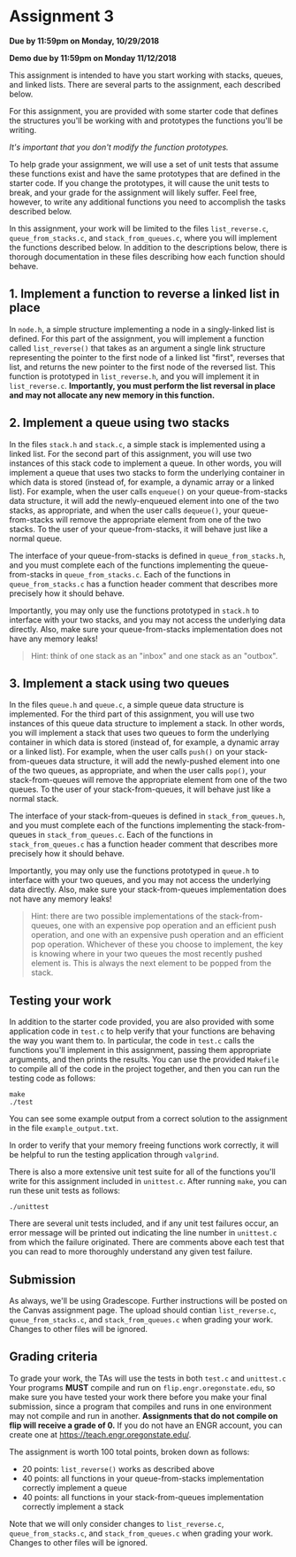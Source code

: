 # Assignment 3
**Due by 11:59pm on Monday, 10/29/2018**

**Demo due by 11:59pm on Monday 11/12/2018**

This assignment is intended to have you start working with stacks, queues, and linked lists.
There are several parts to the assignment, each described below.

For this assignment, you are provided with some starter code that defines the structures
you'll be working with and prototypes the functions you'll be writing.

*It's important that you don't modify the function prototypes.*

To help grade your assignment, we will use a set of unit tests that assume these functions
exist and have the same prototypes that are defined in the starter code.  If you change the
prototypes, it will cause the unit tests to break, and your grade for the assignment will
likely suffer.  Feel free, however, to write any additional functions you need to accomplish
the tasks described below.

In this assignment, your work will be limited to the files `list_reverse.c`,
`queue_from_stacks.c`, and `stack_from_queues.c`, where you will implement the functions
described below. In addition to the descriptions below, there is thorough documentation
in these files describing how each function should behave.

## 1. Implement a function to reverse a linked list in place

In `node.h`, a simple structure implementing a node in a singly-linked list is defined.
For this part of the assignment, you will implement a function called `list_reverse()` that
takes as an argument a single link structure representing the pointer to the first node of a
linked list "first", reverses that list, and returns the new pointer to the first node of
the reversed list.  This function is prototyped in `list_reverse.h`, and you will implement
it in `list_reverse.c`.  **Importantly, you must perform the list reversal in place and may
not allocate any new memory in this function.**

## 2. Implement a queue using two stacks

In the files `stack.h` and `stack.c`, a simple stack is implemented using a linked list.
For the second part of this assignment, you will use two instances of this stack code to
implement a queue.  In other words, you will implement a queue that uses two stacks to
form the underlying container in which data is stored (instead of, for example, a dynamic
array or a linked list).  For example, when the user calls `enqueue()` on your
queue-from-stacks data structure, it will add the newly-enqueued element into one of the
two stacks, as appropriate, and when the user calls `dequeue()`, your queue-from-stacks will
remove the appropriate element from one of the two stacks.  To the user of your queue-from-stacks,
it will behave just like a normal queue.

The interface of your queue-from-stacks is defined in `queue_from_stacks.h`, and you must
complete each of the functions implementing the queue-from-stacks in `queue_from_stacks.c`.
Each of the functions in `queue_from_stacks.c` has a function header comment that describes
more precisely how it should behave.

Importantly, you may only use the functions prototyped in `stack.h` to interface with your
two stacks, and you may not access the underlying data directly.  Also, make sure your
queue-from-stacks implementation does not have any memory leaks!

> Hint: think of one stack as an "inbox" and one stack as an "outbox".

## 3. Implement a stack using two queues

In the files `queue.h` and `queue.c`, a simple queue data structure is implemented.
For the third part of this assignment, you will use two instances of this queue data structure
to implement a stack.  In other words, you will implement a stack that uses two queues to form
the underlying container in which data is stored (instead of, for example, a dynamic array or a
linked list).  For example, when the user calls `push()` on your stack-from-queues data structure,
it will add the newly-pushed element into one of the two queues, as appropriate, and when the
user calls `pop()`, your stack-from-queues will remove the appropriate element from one of the
two queues.  To the user of your stack-from-queues, it will behave just like a normal stack.

The interface of your stack-from-queues is defined in `stack_from_queues.h`, and you must complete
each of the functions implementing the stack-from-queues in `stack_from_queues.c`.  Each of the
functions in `stack_from_queues.c` has a function header comment that describes more precisely how
it should behave.

Importantly, you may only use the functions prototyped in `queue.h` to interface with your two queues,
and you may not access the underlying data directly.  Also, make sure your stack-from-queues
implementation does not have any memory leaks!

> Hint: there are two possible implementations of the stack-from-queues, one with an expensive pop
operation and an efficient push operation, and one with an expensive push operation and an efficient
pop operation.  Whichever of these you choose to implement, the key is knowing where in your two
queues the most recently pushed element is.  This is always the next element to be popped from the stack.

## Testing your work

In addition to the starter code provided, you are also provided with some application code in `test.c`
to help verify that your functions are behaving the way you want them to.  In particular, the code in
`test.c` calls the functions you'll implement in this assignment, passing them appropriate arguments,
and then prints the results.  You can use the provided `Makefile` to compile all of the code in the
project together, and then you can run the testing code as follows:

```
make
./test
```

You can see some example output from a correct solution to the assignment in the file `example_output.txt`.

In order to verify that your memory freeing functions work correctly, it will be helpful to run the
testing application through `valgrind`.

There is also a more extensive unit test suite for all of the functions you'll write for this assignment
included in `unittest.c`.  After running `make`, you can run these unit tests as follows:

```
./unittest
```

There are several unit tests included, and if any unit test failures occur, an error message will be
printed out indicating the line number in `unittest.c` from which the failure originated.  There are
comments above each test that you can read to more thoroughly understand any given test failure.

## Submission

As always, we'll be using Gradescope. Further instructions will be posted on the Canvas assignment page.
The upload should contian `list_reverse.c`, `queue_from_stacks.c`, and
`stack_from_queues.c` when grading your work.  Changes to other files will be ignored.


## Grading criteria

To grade your work, the TAs will use the tests in both `test.c` and `unittest.c` Your programs **MUST**
compile and run on `flip.engr.oregonstate.edu`, so make sure you have tested your work there before you
make your final submission, since a program that compiles and runs in one environment may not compile
and run in another.  **Assignments that do not compile on flip will receive a grade of 0.**  If you do
not have an ENGR account, you can create one at https://teach.engr.oregonstate.edu/.

The assignment is worth 100 total points, broken down as follows:

* 20 points: `list_reverse()` works as described above
* 40 points: all functions in your queue-from-stacks implementation correctly implement a queue
* 40 points: all functions in your stack-from-queues implementation correctly implement a stack

Note that we will only consider changes to `list_reverse.c`, `queue_from_stacks.c`, and
`stack_from_queues.c` when grading your work.  Changes to other files will be ignored.
